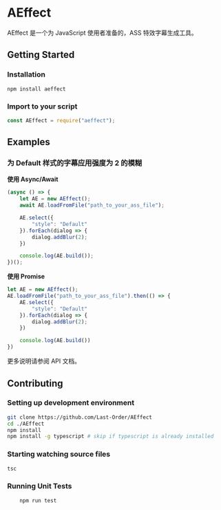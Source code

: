 # AEffect

AEffect 是一个为 JavaScript 使用者准备的，ASS 特效字幕生成工具。

## Getting Started

### Installation
```
npm install aeffect
```

### Import to your script

```JavaScript
const AEffect = require("aeffect");
```

## Examples

### 为 Default 样式的字幕应用强度为 2 的模糊

**使用 Async/Await**

```JavaScript
(async () => {
    let AE = new AEffect();
    await AE.loadFromFile("path_to_your_ass_file");

    AE.select({
        "style": "Default"
    }).forEach(dialog => {
        dialog.addBlur(2);
    })

    console.log(AE.build());
})();

```

**使用 Promise**

```JavaScript
let AE = new AEffect();
AE.loadFromFile("path_to_your_ass_file").then(() => {
    AE.select({
        "style": "Default"
    }).forEach(dialog => {
        dialog.addBlur(2);
    })

    console.log(AE.build())
})
```

更多说明请参阅 API 文档。

## Contributing

### Setting up development environment
```bash
git clone https://github.com/Last-Order/AEffect
cd ./AEffect
npm install
npm install -g typescript # skip if typescript is already installed
```

### Starting watching source files
```bash
tsc
```

### Running Unit Tests
```bash
    npm run test
```